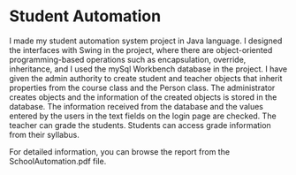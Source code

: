 # Student Automation

I made my student automation system project in Java language. I designed the interfaces with Swing in the project, where there are object-oriented programming-based operations such as encapsulation, override, inheritance, and I used the mySql Workbench database in the project. I have given the admin authority to create student and teacher objects that inherit properties from the course class and the Person class. The administrator creates objects and the information of the created objects is stored in the database. The information received from the database and the values entered by the users in the text fields on the login page are checked. The teacher can grade the students. Students can access grade information from their syllabus.

For detailed information, you can browse the report from the SchoolAutomation.pdf file.
